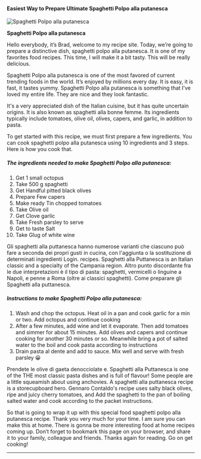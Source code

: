            

#### Easiest Way to Prepare Ultimate Spaghetti Polpo alla putanesca

![Spaghetti Polpo alla putanesca](https://img-global.cpcdn.com/recipes/3f8bc5d89a9acedf/751x532cq70/spaghetti-polpo-alla-putanesca-recipe-main-photo.jpg)

**Spaghetti Polpo alla putanesca**

Hello everybody, it’s Brad, welcome to my recipe site. Today, we’re going to prepare a distinctive dish, spaghetti polpo alla putanesca. It is one of my favorites food recipes. This time, I will make it a bit tasty. This will be really delicious.

Spaghetti Polpo alla putanesca is one of the most favored of current trending foods in the world. It’s enjoyed by millions every day. It is easy, it is fast, it tastes yummy. Spaghetti Polpo alla putanesca is something that I’ve loved my entire life. They are nice and they look fantastic.

It's a very appreciated dish of the Italian cuisine, but it has quite uncertain origins. It is also known as spaghetti alla bonne femme. Its ingredients typically include tomatoes, olive oil, olives, capers, and garlic, in addition to pasta.

To get started with this recipe, we must first prepare a few ingredients. You can cook spaghetti polpo alla putanesca using 10 ingredients and 3 steps. Here is how you cook that.

##### The ingredients needed to make Spaghetti Polpo alla putanesca:

1.  Get 1 small octopus
2.  Take 500 g spaghetti
3.  Get Handful pitted black olives
4.  Prepare Few capers
5.  Make ready Tin chopped tomatoes
6.  Take Olive oil
7.  Get Clove garlic
8.  Take Fresh parsley to serve
9.  Get to taste Salt
10.  Take Glug of white wine

Gli spaghetti alla puttanesca hanno numerose varianti che ciascuno può fare a seconda dei propri gusti in cucina, con l'aggiunta o la sostituzione di determinati ingredienti Login. recipes. Spaghetti alla Puttanesca is an Italian classic and a specialty of the Campania region. Altro punto discordante fra le due interpretazioni è il tipo di pasta: spaghetti, vermicelli o linguine a Napoli, e penne a Roma (oltre ai classici spaghetti). Come preparare gli Spaghetti alla puttanesca.

##### Instructions to make Spaghetti Polpo alla putanesca:

1.  Wash and chop the octopus. Heat oil in a pan and cook garlic for a min or two. Add octopus and continue cooking
2.  After a few minutes, add wine and let it evaporate. Then add tomatoes and simmer for about 15 minutes. Add olives and capers and continue cooking for another 30 minutes or so. Meanwhile bring a pot of salted water to the boil and cook pasta according to instructions
3.  Drain pasta al dente and add to sauce. Mix well and serve with fresh parsley 😀

Prendete le olive di gaeta denocciolate e. Spaghetti alla Puttanesca is one of the THE most classic pasta dishes and is full of flavour! Some people are a little squeamish about using anchovies. A spaghetti alla puttanesca recipe is a storecupboard hero. Gennaro Contaldo's recipe uses salty black olives, ripe and juicy cherry tomatoes, and Add the spaghetti to the pan of boiling salted water and cook according to the packet instructions.

So that is going to wrap it up with this special food spaghetti polpo alla putanesca recipe. Thank you very much for your time. I am sure you can make this at home. There is gonna be more interesting food at home recipes coming up. Don’t forget to bookmark this page on your browser, and share it to your family, colleague and friends. Thanks again for reading. Go on get cooking!

* * *